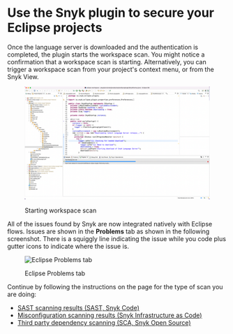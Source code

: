 # Use the Snyk plugin to secure your Eclipse projects

Once the language server is downloaded and the authentication is completed, the plugin starts the workspace scan. You might notice a confirmation that a workspace scan is starting. Alternatively, you can trigger a workspace scan from your project's context menu, or from the Snyk View.

<figure><img src="../../.gitbook/assets/Screenshot 2022-10-19 at 09.02.25 (1).png" alt="Starting workspace scan"><figcaption><p>Starting workspace scan</p></figcaption></figure>

All of the issues found by Snyk are now integrated natively with Eclipse flows. Issues are shown in the **Problems** tab as shown in the following screenshot. There is a squiggly line indicating the issue while you code plus gutter icons to indicate where the issue is.

<figure><img src="../../.gitbook/assets/Screenshot 2022-05-13 at 12.20.26.png" alt="Eclipse Problems tab"><figcaption><p>Eclipse Problems tab</p></figcaption></figure>

Continue by following the instructions on the page for the type of scan you are doing:

* [SAST scanning results (SAST, Snyk Code)](https://docs.snyk.io/ide-tools/eclipse-plugin/sast-scanning-results-sast-snyk-code)
* [Misconfiguration scanning results (Snyk Infrastructure as Code)](https://docs.snyk.io/ide-tools/eclipse-plugin/misconfiguration-scanning-results-snyk-infrastructure-as-code)
* [Third party dependency scanning (SCA, Snyk Open Source)](https://docs.snyk.io/ide-tools/eclipse-plugin/third-party-dependency-scanning-sca-snyk-open-source)
